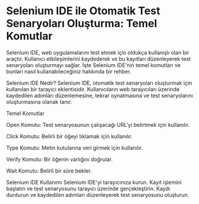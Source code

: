 # Selenium IDE ile Otomatik Test Senaryoları Oluşturma: Temel Komutlar

Selenium IDE, web uygulamalarını test etmek için oldukça kullanışlı olan bir araçtır. Kullanıcı etkileşimlerini kaydederek ve bu kayıtları düzenleyerek test senaryoları oluşturmayı sağlar. İşte Selenium IDE'nin temel komutları ve bunları nasıl kullanabileceğiniz hakkında bir rehber.

Selenium IDE Nedir?
Selenium IDE, otomatik test senaryoları oluşturmak için kullanılan bir tarayıcı eklentisidir. Kullanıcıların web tarayıcıları üzerinde kaydedilen adımları düzenlemesine, tekrar oynatmasına ve test senaryolarını oluşturmasına olanak tanır.

Temel Komutlar

Open Komutu:
Test senaryosunun çalışacağı URL'yi belirtmek için kullanılır.


Click Komutu:
Belirli bir öğeyi tıklamak için kullanılır.


Type Komutu:
Metin kutularına veri girmek için kullanılır.


Verify Komutu:
Bir öğenin varlığını doğrular.


Wait Komutu:
Belirli bir süre bekler.


Selenium IDE Kullanımı
Selenium IDE'yi tarayıcınıza kurun.
Kayıt işlemini başlatın ve test senaryosunu tarayıcı üzerinde gerçekleştirin.
Kaydı durdurun ve kaydedilen adımları düzenleyerek test senaryosunu oluşturun.

